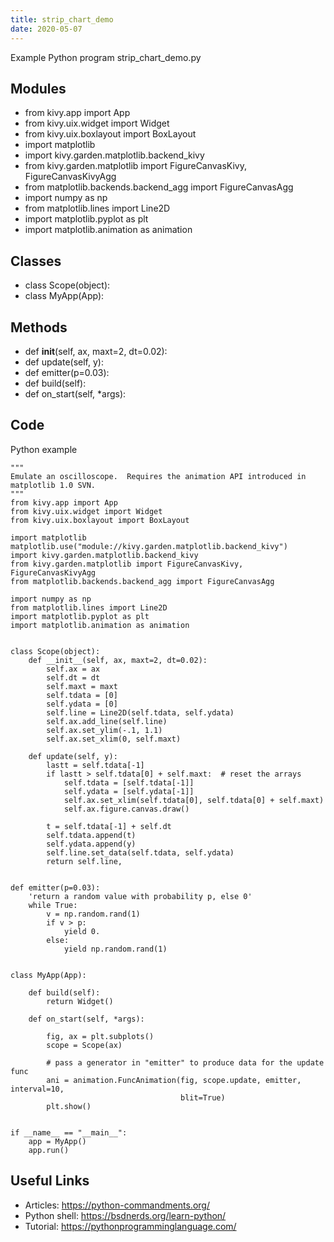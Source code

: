 ```yaml
---
title: strip_chart_demo
date: 2020-05-07
---
```

Example Python program strip_chart_demo.py

## Modules

* from kivy.app import App
* from kivy.uix.widget import Widget
* from kivy.uix.boxlayout import BoxLayout
* import matplotlib
* import kivy.garden.matplotlib.backend_kivy
* from kivy.garden.matplotlib import FigureCanvasKivy, FigureCanvasKivyAgg
* from matplotlib.backends.backend_agg import FigureCanvasAgg
* import numpy as np
* from matplotlib.lines import Line2D
* import matplotlib.pyplot as plt
* import matplotlib.animation as animation

## Classes

* class Scope(object):
* class MyApp(App):

## Methods

* def __init__(self, ax, maxt=2, dt=0.02):
* def update(self, y):
* def emitter(p=0.03):
* def build(self):
* def on_start(self, *args):

## Code

Python example

    """
    Emulate an oscilloscope.  Requires the animation API introduced in
    matplotlib 1.0 SVN.
    """
    from kivy.app import App
    from kivy.uix.widget import Widget
    from kivy.uix.boxlayout import BoxLayout
    
    import matplotlib
    matplotlib.use("module://kivy.garden.matplotlib.backend_kivy")
    import kivy.garden.matplotlib.backend_kivy
    from kivy.garden.matplotlib import FigureCanvasKivy, FigureCanvasKivyAgg
    from matplotlib.backends.backend_agg import FigureCanvasAgg
    
    import numpy as np
    from matplotlib.lines import Line2D
    import matplotlib.pyplot as plt
    import matplotlib.animation as animation
    
    
    class Scope(object):
        def __init__(self, ax, maxt=2, dt=0.02):
            self.ax = ax
            self.dt = dt
            self.maxt = maxt
            self.tdata = [0]
            self.ydata = [0]
            self.line = Line2D(self.tdata, self.ydata)
            self.ax.add_line(self.line)
            self.ax.set_ylim(-.1, 1.1)
            self.ax.set_xlim(0, self.maxt)
    
        def update(self, y):
            lastt = self.tdata[-1]
            if lastt > self.tdata[0] + self.maxt:  # reset the arrays
                self.tdata = [self.tdata[-1]]
                self.ydata = [self.ydata[-1]]
                self.ax.set_xlim(self.tdata[0], self.tdata[0] + self.maxt)
                self.ax.figure.canvas.draw()
    
            t = self.tdata[-1] + self.dt
            self.tdata.append(t)
            self.ydata.append(y)
            self.line.set_data(self.tdata, self.ydata)
            return self.line,
    
    
    def emitter(p=0.03):
        'return a random value with probability p, else 0'
        while True:
            v = np.random.rand(1)
            if v > p:
                yield 0.
            else:
                yield np.random.rand(1)
    
    
    class MyApp(App):
    
        def build(self):
            return Widget()
    
        def on_start(self, *args):
    
            fig, ax = plt.subplots()
            scope = Scope(ax)
    
            # pass a generator in "emitter" to produce data for the update func
            ani = animation.FuncAnimation(fig, scope.update, emitter, interval=10,
                                          blit=True)
            plt.show()
    
    
    if __name__ == "__main__":
        app = MyApp()
        app.run()
    

## Useful Links

- Articles: https://python-commandments.org/
- Python shell: https://bsdnerds.org/learn-python/
- Tutorial: https://pythonprogramminglanguage.com/
